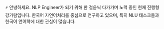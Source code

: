  :zap: 안녕하세요. NLP Engineer가 되기 위해 한 걸음씩 다가가며 노력 중인 현재 진행형 강가람입니다. 한국어 자연어처리를 중심으로 연구하고 있으며, 특히 NLU 태스크들과 한국어 언어학에 대한 관심이 많습니다.

<!---
1st9aram/1st9aram is a ✨ special ✨ repository because its `README.md` (this file) appears on your GitHub profile.
You can click the Preview link to take a look at your changes.
--->
